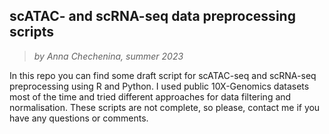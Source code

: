 ## scATAC- and scRNA-seq data preprocessing scripts
> *by Anna Chechenina, summer 2023*

In this repo you can find some draft script for scATAC-seq and scRNA-seq preprocessing using R and Python. I used public 10X-Genomics datasets most of the time and tried different approaches for data filtering and normalisation. 
These scripts are not complete, so please, contact me if you have any questions or comments. 
